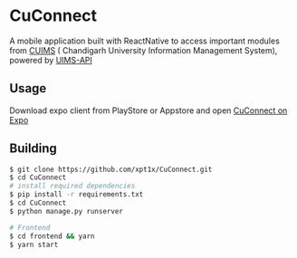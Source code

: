 # CuConnect

A mobile application built with ReactNative to access important modules from [CUIMS](https://uims.cuchd.in/uims/) ( Chandigarh University Information Management System), powered by [UIMS-API](https://github.com/cu-unofficial/uims-api/)

## Usage

Download expo client from PlayStore or Appstore and open
[CuConnect on Expo](https://expo.io/@xpt1x/CuConnect)

## Building

```bash
$ git clone https://github.com/xpt1x/CuConnect.git
$ cd CuConnect
# install required dependencies
$ pip install -r requirements.txt
$ cd CuConnect
$ python manage.py runserver

# Frontend
$ cd frontend && yarn
$ yarn start
```
